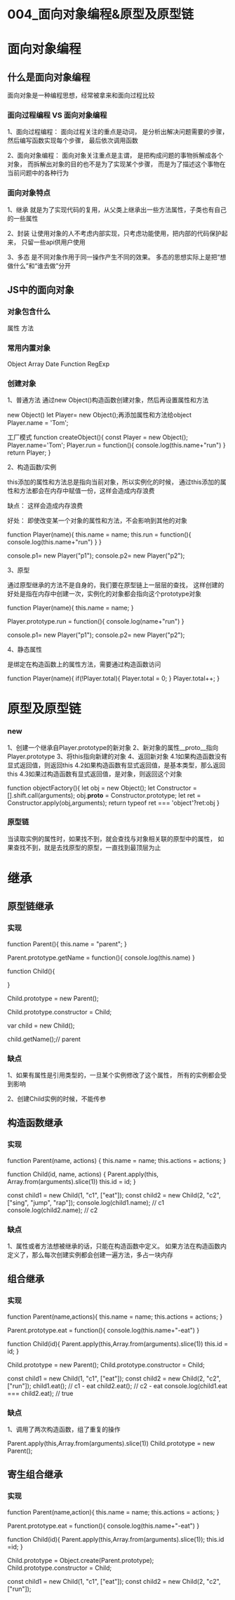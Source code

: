 # 004_面向对象编程&原型及原型链

# 面向对象编程

## 什么是面向对象编程

面向对象是一种编程思想，经常被拿来和面向过程比较

### 面向过程编程 VS 面向对象编程
1、面向过程编程：
面向过程关注的重点是动词，
是分析出解决问题需要的步骤，
然后编写函数实现每个步骤，
最后依次调用函数

2、面向对象编程：
面向对象关注重点是主谓，
是把构成问题的事物拆解成各个对象，
而拆解出对象的目的也不是为了实现某个步骤，
而是为了描述这个事物在当前问题中的各种行为


### 面向对象特点

1、继承
就是为了实现代码的复用，从父类上继承出一些方法属性，子类也有自己的一些属性

2、封装
让使用对象的人不考虑内部实现，只考虑功能使用，把内部的代码保护起来，
只留一些api供用户使用

3、多态
是不同对象作用于同一操作产生不同的效果。
多态的思想实际上是把“想做什么”和“谁去做”分开



## JS中的面向对象

### 对象包含什么
属性
方法

### 常用内置对象
Object
Array
Date
Function
RegExp


### 创建对象

1、普通方法
通过new Object()构造函数创建对象，然后再设置属性和方法

new Object()
let Player= new Object();再添加属性和方法给object
Player.name = 'Tom';

工厂模式
function createObject(){
    const Player = new Object();
    Player.name='Tom';
    Player.run = function(){
        console.log(this.name+"run")
    }
    return Player;
}



2、构造函数/实例

this添加的属性和方法总是指向当前对象，所以实例化的时候，
通过this添加的属性和方法都会在内存中赋值一份，这样会造成内存浪费

缺点：
这样会造成内存浪费

好处：
即使改变某一个对象的属性和方法，不会影响到其他的对象


function Player(name){
    this.name = name;
    this.run = function(){
      console.log(this.name+"run")
    }
}

console.p1=  new Player("p1");
console.p2=  new Player("p2");




3、原型

通过原型继承的方法不是自身的，我们要在原型链上一层层的查找，
这样创建的好处是指在内存中创建一次，实例化的对象都会指向这个prototype对象

function Player(name){
    this.name = name;
}

Player.prototype.run = function(){
    console.log(name+"run")
}

console.p1=  new Player("p1");
console.p2=  new Player("p2");



4、静态属性

是绑定在构造函数上的属性方法，需要通过构造函数访问

function Player(name){
     if(!Player.total){
         Player.total = 0;
     }
      Player.total++;
}



# 原型及原型链



### new

1、创建一个继承自Player.prototype的新对象
2、新对象的属性__proto__指向Player.prototype
3、将this指向新建的对象
4、返回新对象
   4.1如果构造函数没有显式返回值，则返回this
   4.2如果构造函数有显式返回值，是基本类型，那么返回this
   4.3如果过构造函数有显式返回值，是对象，则返回这个对象

function objectFactory(){
    let obj = new Object();
    let Constructor = [].shift.call(arguments);
    obj.__proto__ = Constructor.prototype;
    let ret = Constructor.apply(obj,arguments);
    return typeof ret === 'object'?ret:obj
}

### 原型链

当读取实例的属性时，如果找不到，就会查找与对象相关联的原型中的属性，
如果查找不到，就是去找原型的原型，一直找到最顶层为止



# 继承


## 原型链继承

### 实现

function Parent(){
    this.name = "parent";
}

Parent.prototype.getName = function(){
    console.log(this.name)
}

function Child(){

}

Child.prototype = new Parent();

Child.prototype.constructor = Child;

var child = new Child();

child.getName();// parent


### 缺点

1、如果有属性是引用类型的，一旦某个实例修改了这个属性，
所有的实例都会受到影响

2、创建Child实例的时候，不能传参



## 构造函数继承

### 实现

function Parent(name, actions) {
    this.name = name;
    this.actions = actions;
}

function Child(id, name, actions) {
    Parent.apply(this, Array.from(arguments).slice(1))
    this.id = id;
}

const child1 = new Child(1, "c1", ["eat"]);
const child2 = new Child(2, "c2", ["sing", "jump", "rap"]);
console.log(child1.name); // c1
console.log(child2.name); // c2


### 缺点
1、属性或者方法想被继承的话，只能在构造函数中定义。
如果方法在构造函数内定义了，那么每次创建实例都会创建一遍方法，多占一块内存



## 组合继承

### 实现

function Parent(name,actions){
    this.name = name;
    this.actions = actions;
}

Parent.prototype.eat = function(){
    console.log(this.name+"-eat")
}


function Child(id){
    Parent.apply(this,Array.from(arguments).slice(1))
    this.id = id;
}

Child.prototype = new Parent();
Child.prototype.constructor = Child;

const child1 = new Child(1, "c1", ["eat"]);
const child2 = new Child(2, "c2", ["run"]);
child1.eat(); // c1 - eat
child2.eat(); // c2 - eat
console.log(child1.eat === child2.eat); // true


### 缺点

1、调用了两次构造函数，组了重复的操作

Parent.apply(this,Array.from(arguments).slice(1))
Child.prototype = new Parent();



## 寄生组合继承

### 实现

function Parent(name,action){
    this.name = name;
    this.actions = actions;
}

Parent.prototype.eat = function(){
    console.log(this.name+"-eat")
}

function Child(id){
    Parent.apply(this,Array.from(arguments).slice(1));
    this.id  =id;
}

Child.prototype = Object.create(Parent.prototype);
Child.prototype.constructor = Child;

const child1 = new Child(1, "c1", ["eat"]);
const child2 = new Child(2, "c2", ["run"]);
